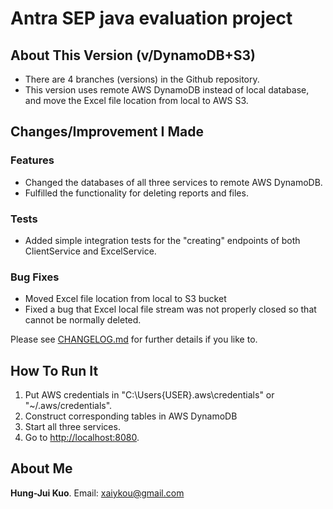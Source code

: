 # Antra SEP java evaluation project

## About This Version (v/DynamoDB+S3)

* There are 4 branches (versions) in the Github repository.
* This version uses remote AWS DynamoDB instead of local database, and move the Excel file location from local to AWS
  S3.

## Changes/Improvement I Made

### Features

* Changed the databases of all three services to remote AWS DynamoDB.
* Fulfilled the functionality for deleting reports and files.

### Tests

* Added simple integration tests for the "creating" endpoints of both ClientService and ExcelService.

### Bug Fixes

* Moved Excel file location from local to S3 bucket
* Fixed a bug that Excel local file stream was not properly closed so that cannot be normally deleted.

Please see [CHANGELOG.md](./CHANGELOG.md) for further details if you like to.

## How To Run It

1. Put AWS credentials in "C:\Users\{USER}\.aws\credentials" or "~/.aws/credentials".
2. Construct corresponding tables in AWS DynamoDB
3. Start all three services.
4. Go to [http://localhost:8080](http://localhost:8080).

## About Me

**Hung-Jui Kuo**. Email: [xaiykou@gmail.com](xaiykou@gmail.com) 
